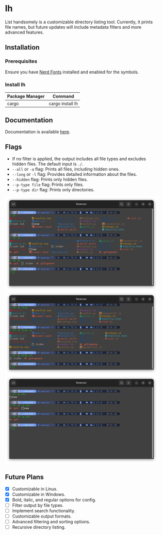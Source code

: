 # lh
List handsomely is a customizable directory listing tool. Currently, it prints file names, but future updates will include metadata filters and more advanced features.

## Installation
### Prerequisites
Ensure you have [Nerd Fonts](https://www.nerdfonts.com/) installed and enabled for the symbols.

### Install lh
| Package Manager | Command |
|-----------------|---------|
| cargo           | cargo install lh |

## Documentation
Documentation is available [here](https://docs.rs/lh/).

## Flags
- If no filter is applied, the output includes all file types and excludes hidden files. The default input is `./`.
- `--all` or `-a` flag: Prints all files, including hidden ones.
- `--long` or `-l` flag: Provides detailed information about the files.
- `--hidden` flag: Prints only hidden files.
- `--p-type file` flag: Prints only files.
- `--p-type dir` flag: Prints only directories.

![standard_all_outputs](./media/all.png)
![only_files](./media/file.png)
![only_dirs](./media/dir.png)

## Future Plans
- [x] Customizable in Linux.
- [x] Customizable in Windows.
- [x] Bold, italic, and regular options for config.
- [ ] Filter output by file types.
- [ ] Implement search functionality.
- [ ] Customizable output formats.
- [ ] Advanced filtering and sorting options.
- [ ] Recursive directory listing.
